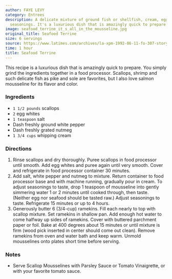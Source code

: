```yaml
---
author: FAYE LEVY
category: Entrees
description: A delicate mixture of ground fish or shellfish, cream, egg whites and
  seasonings. It's a luxurious dish that is amazingly quick to prepare.
image: seafood_terrine_it_s_all_in_the_mousseline.jpg
original_title: Seafood Terrine
size: 6 servings
source: https://www.latimes.com/archives/la-xpm-1992-06-11-fo-307-story.html
time: 1 hour
title: Seafood Terrine
---
```

This recipe is a luxurious dish that is amazingly quick to prepare. You simply grind the ingredients together in a food processor. Scallops, shrimp and such delicate fish as pike and sole are favorites, but I also love salmon mousseline for its flavor and color. 

### Ingredients

* `1 1/2 pounds` scallops
* `2` egg whites
* `1 teaspoon` salt
* Dash freshly ground white pepper
* Dash freshly grated nutmeg
* `1 3/4 cups` whipping cream

### Directions

1. Rinse scallops and dry thoroughly. Puree scallops in food processor until smooth. Add egg whites and puree again until very smooth. Cover and refrigerate in food processor container 30 minutes.
2. Add salt, white pepper and nutmeg to mixture. Return container to food processor base and with machine running, gradually pour in cream. To adjust seasonings to taste, drop 1 teaspoon of mousseline into gently simmering water 1 or 2 minutes until cooked through, then taste. (Neither egg nor seafood should be tasted raw.) Adjust seasonings to taste. Refrigerate 15 minutes or up to 4 hours.
3. Generously butter 6 (3/4-cup) ramekins. Fill each nearly to top with scallop mixture. Set ramekins in shallow pan. Add enough hot water to come halfway up sides of ramekins. Cover with buttered parchment paper or foil. Bake at 400 degrees about 15 minutes or until mixture is firm (wood pick inserted in center should come out clean). Remove ramekins from oven and water bath and keep warm. Unmold mousselines onto plates short time before serving.

### Notes

- Serve Scallop Mousselines with Parsley Sauce or Tomato Vinaigrette, or with your favorite tomato sauce.
